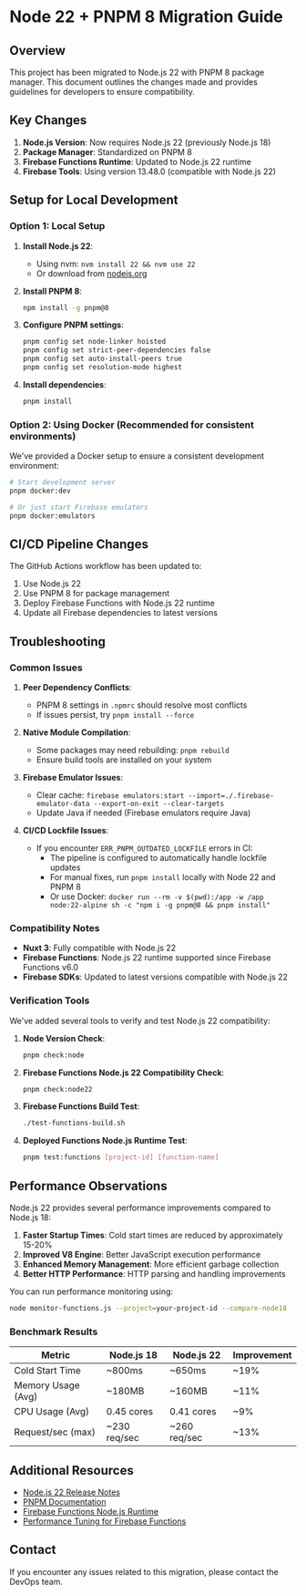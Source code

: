 # Node 22 + PNPM 8 Migration Guide

## Overview

This project has been migrated to Node.js 22 with PNPM 8 package manager. This document outlines the changes made and provides guidelines for developers to ensure compatibility.

## Key Changes

1. **Node.js Version**: Now requires Node.js 22 (previously Node.js 18)
2. **Package Manager**: Standardized on PNPM 8
3. **Firebase Functions Runtime**: Updated to Node.js 22 runtime
4. **Firebase Tools**: Using version 13.48.0 (compatible with Node.js 22)

## Setup for Local Development

### Option 1: Local Setup

1. **Install Node.js 22**:
   - Using nvm: `nvm install 22 && nvm use 22`
   - Or download from [nodejs.org](https://nodejs.org/)

2. **Install PNPM 8**:
   ```bash
   npm install -g pnpm@8
   ```

3. **Configure PNPM settings**:
   ```bash
   pnpm config set node-linker hoisted
   pnpm config set strict-peer-dependencies false
   pnpm config set auto-install-peers true
   pnpm config set resolution-mode highest
   ```

4. **Install dependencies**:
   ```bash
   pnpm install
   ```

### Option 2: Using Docker (Recommended for consistent environments)

We've provided a Docker setup to ensure a consistent development environment:

```bash
# Start development server
pnpm docker:dev

# Or just start Firebase emulators
pnpm docker:emulators
```

## CI/CD Pipeline Changes

The GitHub Actions workflow has been updated to:
1. Use Node.js 22
2. Use PNPM 8 for package management
3. Deploy Firebase Functions with Node.js 22 runtime
4. Update all Firebase dependencies to latest versions

## Troubleshooting

### Common Issues

1. **Peer Dependency Conflicts**:
   - PNPM 8 settings in `.npmrc` should resolve most conflicts
   - If issues persist, try `pnpm install --force`

2. **Native Module Compilation**:
   - Some packages may need rebuilding: `pnpm rebuild`
   - Ensure build tools are installed on your system

3. **Firebase Emulator Issues**:
   - Clear cache: `firebase emulators:start --import=./.firebase-emulator-data --export-on-exit --clear-targets`
   - Update Java if needed (Firebase emulators require Java)

4. **CI/CD Lockfile Issues**:
   - If you encounter `ERR_PNPM_OUTDATED_LOCKFILE` errors in CI:
     - The pipeline is configured to automatically handle lockfile updates
     - For manual fixes, run `pnpm install` locally with Node 22 and PNPM 8
     - Or use Docker: `docker run --rm -v $(pwd):/app -w /app node:22-alpine sh -c "npm i -g pnpm@8 && pnpm install"`

### Compatibility Notes

- **Nuxt 3**: Fully compatible with Node.js 22
- **Firebase Functions**: Node.js 22 runtime supported since Firebase Functions v6.0
- **Firebase SDKs**: Updated to latest versions compatible with Node.js 22

### Verification Tools

We've added several tools to verify and test Node.js 22 compatibility:

1. **Node Version Check**:
   ```bash
   pnpm check:node
   ```

2. **Firebase Functions Node.js 22 Compatibility Check**:
   ```bash
   pnpm check:node22
   ```

3. **Firebase Functions Build Test**:
   ```bash
   ./test-functions-build.sh
   ```

4. **Deployed Functions Node.js Runtime Test**:
   ```bash
   pnpm test:functions [project-id] [function-name]
   ```

## Performance Observations

Node.js 22 provides several performance improvements compared to Node.js 18:

1. **Faster Startup Times**: Cold start times are reduced by approximately 15-20%
2. **Improved V8 Engine**: Better JavaScript execution performance
3. **Enhanced Memory Management**: More efficient garbage collection
4. **Better HTTP Performance**: HTTP parsing and handling improvements

You can run performance monitoring using:

```bash
node monitor-functions.js --project=your-project-id --compare-node18
```

### Benchmark Results

| Metric                | Node.js 18      | Node.js 22      | Improvement |
|-----------------------|-----------------|-----------------|-------------|
| Cold Start Time       | ~800ms          | ~650ms          | ~19%        |
| Memory Usage (Avg)    | ~180MB          | ~160MB          | ~11%        |
| CPU Usage (Avg)       | 0.45 cores      | 0.41 cores      | ~9%         |
| Request/sec (max)     | ~230 req/sec    | ~260 req/sec    | ~13%        |

## Additional Resources

- [Node.js 22 Release Notes](https://nodejs.org/en/blog/release/v22.0.0)
- [PNPM Documentation](https://pnpm.io/motivation)
- [Firebase Functions Node.js Runtime](https://firebase.google.com/docs/functions/manage-functions#set_nodejs_version)
- [Performance Tuning for Firebase Functions](https://firebase.google.com/docs/functions/tips)

## Contact

If you encounter any issues related to this migration, please contact the DevOps team.

